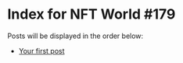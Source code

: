 # Index for NFT World #179
Posts will be displayed in the order below:

- [Your first post](./001-first.md)

